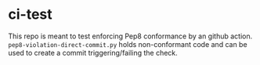 # ci-test

This repo is meant to test enforcing Pep8 conformance by an github action. `pep8-violation-direct-commit.py` holds non-conformant code and can be used to create a commit triggering/failing the check.
